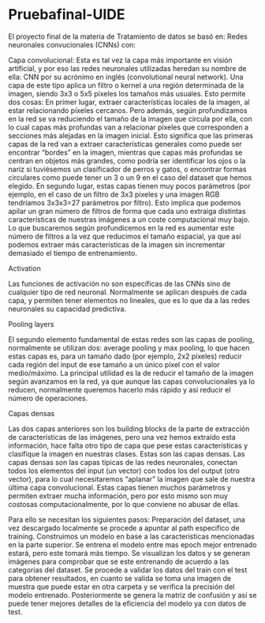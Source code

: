 # Pruebafinal-UIDE
El proyecto final de la materia de Tratamiento de datos se basó en:
Redes neuronales convucionales (CNNs) con:

Capa convolucional: Esta es tal vez la capa más importante en visión artificial, y por eso las redes neuronales utilizadas heredan su nombre de ella: CNN por su acrónimo en inglés (convolutional neural network). Una capa de este tipo aplica un filtro o kernel a una región determinada de la imagen, siendo 3x3 o 5x5 píxeles los tamaños más usuales. Esto permite dos cosas:
En primer lugar, extraer características locales de la imagen, al estar relacionando píxeles cercanos. Pero además, según profundizamos en la red se va reduciendo el tamaño de la imagen que circula por ella, con lo cual capas más profundas van a relacionar píxeles que corresponden a secciones más alejadas en la imagen inicial. Esto significa que las primeras capas de la red van a extraer características generales como puede ser encontrar “bordes” en la imagen, mientras que capas más profundas se centran en objetos más grandes, como podría ser identificar los ojos o la nariz si tuviésemos un clasificador de perros y gatos, o encontrar formas circulares como puede tener un 3 o un 9 en el caso del dataset que hemos elegido.
En segundo lugar, estas capas tienen muy pocos parámetros (por ejemplo, en el caso de un filtro de 3x3 pixeles y una imagen RGB tendríamos 3x3x3=27 parámetros por filtro). Esto implica que podemos apilar un gran número de filtros de forma que cada uno extraiga distintas características de nuestras imágenes a un coste computacional muy bajo. Lo que buscaremos según profundicemos en la red es aumentar este número de filtros a la vez que reducimos el tamaño espacial, ya que así podemos extraer más características de la imagen sin incrementar demasiado el tiempo de entrenamiento.

Activation

Las funciones de activación no son específicas de las CNNs sino de cualquier tipo de red neuronal. Normalmente se aplican después de cada capa, y permiten tener elementos no lineales, que es lo que da a las redes neuronales su capacidad predictiva.

Pooling layers

El segundo elemento fundamental de estas redes son las capas de pooling, normalmente se utilizan dos: average pooling y max pooling, lo que hacen estas capas es, para un tamaño dado (por ejemplo, 2x2 píxeles) reducir cada región del input de ese tamaño a un único píxel con el valor medio/máximo. La principal utilidad es la de reducir el tamaño de la imagen según avanzamos en la red, ya que aunque las capas convolucionales ya lo reducen, normalmente queremos hacerlo más rápido y así reducir el número de operaciones.

Capas densas

Las dos capas anteriores son los building blocks de la parte de extracción de características de las imágenes, pero una vez hemos extraído esta información, hace falta otro tipo de capa que pese estas características y clasifique la imagen en nuestras clases. Estas son las capas densas. Las capas densas son las capas típicas de las redes neuronales, conectan todos los elementos del input (un vector) con todos los del output (otro vector), para lo cual necesitaremos “aplanar” la imagen que sale de nuestra última capa convolucional. Estas capas tienen muchos parámetros y permiten extraer mucha información, pero por esto mismo son muy costosas computacionalmente, por lo que conviene no abusar de ellas.

Para ello se necesitan los siguientes pasos:
Preparación del dataset, una vez descargado localmente se procede a apuntar al path especifico de training.
Construimos un modelo en base a las caracteristicas mencionadas en la parte superior.
Se entrena el modelo entre mas epoch mejor entrenado estará, pero este tomará más tiempo.
Se visualizan los datos y se generan imágenes para comprobar que se este entrenando de acuerdo a las categorias del dataset.
Se procede a validar los datos del train con el test para obtener resultados, en cuanto se valida se toma una imagen de muestra que puede estar en otra carpeta y se verifica la precisión del modelo entrenado.
Posteriormente se genera la matriz de confusión y así se puede tener mejores detalles de la eficiencia del modelo ya con datos de test.
